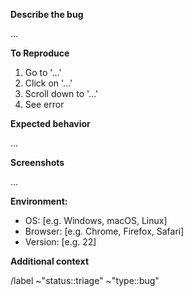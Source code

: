 <!--
Please add [BUG] to the title of the issue if you are creating a bug report.
labels: status::triage type::bug
-->

**Describe the bug**

<!-- A clear and concise description of what the bug is. -->
...

**To Reproduce**

<!-- Steps to reproduce the behavior: -->

1.  Go to '...'
2.  Click on '...'
3.  Scroll down to '...'
4.  See error

**Expected behavior**

<!-- A clear and concise description of what you expected to happen. -->
...

**Screenshots**

<!-- If applicable, add screenshots to help explain your problem. -->
...

**Environment:**

*   OS: \[e.g. Windows, macOS, Linux]
*   Browser: \[e.g. Chrome, Firefox, Safari]
*   Version: \[e.g. 22]

**Additional context**

<!-- Add any other context about the problem here. -->

/label ~"status::triage" ~"type::bug"
